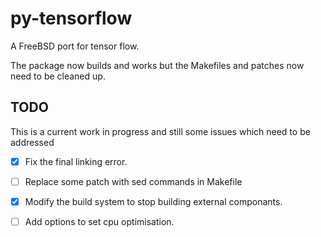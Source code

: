 # py-tensorflow
A FreeBSD port for tensor flow.


The package now builds and works but the Makefiles and patches now need to be cleaned up.

## TODO

This is a current work in progress and still some issues which need to be addressed

- [x] Fix the final linking error.

- [ ] Replace some patch with sed commands in Makefile

- [x] Modify the build system to stop building external componants.

- [ ] Add options to set cpu optimisation.
